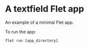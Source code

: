 # A textfield Flet app

An example of a minimal Flet app.

To run the app:

```
flet run [app_directory]
```